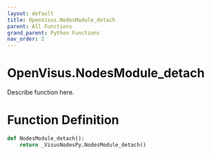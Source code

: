 ```yaml
---
layout: default
title: OpenVisus.NodesModule_detach
parent: All Functions
grand_parent: Python Functions
nav_order: 2
---
```


# OpenVisus.NodesModule_detach

Describe function here.

# Function Definition

```python
def NodesModule_detach():
    return _VisusNodesPy.NodesModule_detach()
```